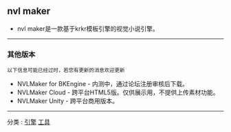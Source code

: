 ## nvl maker

+ nvl maker是一款基于krkr模板引擎的视觉小说引擎。

---
### 其他版本
`以下信息可能已经过时，若您有更新的消息欢迎更新`
+ NVLMaker for BKEngine - 内测中，通过论坛注册审核后下载。
+ NVLMaker Cloud - 跨平台HTML5版。仅供展示用，不提供上传素材功能。
+ NVLMaker Unity - 跨平台商用版本。
---
分类 : [引擎](/分类/引擎.md) [工具](/分类/工具.md)
